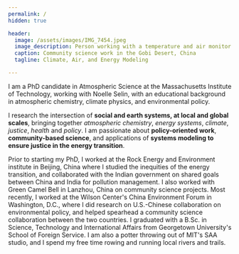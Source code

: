 ```yaml
---
permalink: /
hidden: true

header:
  image: /assets/images/IMG_7454.jpeg
  image_description: Person working with a temperature and air monitor in the desert
  caption: Community science work in the Gobi Desert, China 
  tagline: Climate, Air, and Energy Modeling

---
```

I am a PhD candidate in Atmospheric Science at the Massachusetts Institute of Technology, working with Noelle Selin, with an educational background in atmospheric chemistry, climate physics, and environmental policy.

I research the intersection of **social and earth systems, at local and global scales**, bringing together *atmospheric chemistry*, *energy systems*, *climate*, *justice*, *health* and *policy*. I am passionate about **policy-oriented work**, **community-based science**, and applications of **systems modeling to ensure justice in the energy transition**. 

Prior to starting my PhD, I worked at the Rock Energy and Environment institute in Beijing, China where I studied the inequities of the energy transition, and collaborated with the Indian government on shared goals between China and India for pollution management. I also worked with Green Camel Bell in Lanzhou, China on community science projects. Most recently, I worked at the Wilson Center's China Environment Forum in Washington, D.C., where I did research on U.S.-Chinese collaboration on environmental policy, and helped spearhead a community science collaboration between the two countries. I graduated with a B.Sc. in Science, Technology and International Affairs from Georgetown University's School of Foreign Service. I am also a potter throwing out of MIT's SAA studio, and I spend my free time rowing and running local rivers and trails.
